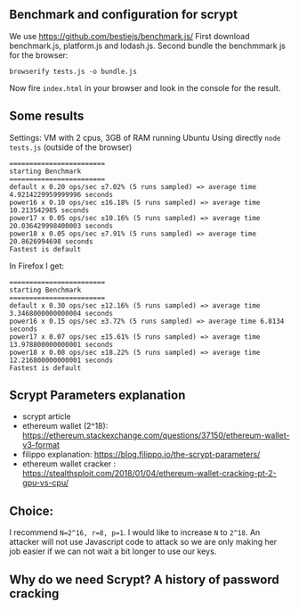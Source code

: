 Benchmark and configuration for scrypt
-------------------------------------
We use https://github.com/bestiejs/benchmark.js/
First download benchmark.js, platform.js and lodash.js.
Second bundle the benchmmark js for the browser:

```
browserify tests.js -o bundle.js
```

Now fire ```index.html``` in your browser and look in the console for the result.

## Some results
Settings: VM with 2 cpus, 3GB of RAM running Ubuntu
Using directly ```node tests.js``` (outside of the browser)
```
========================
starting Benchmark
========================
default x 0.20 ops/sec ±7.02% (5 runs sampled) => average time 4.9214229959999996 seconds
power16 x 0.10 ops/sec ±16.18% (5 runs sampled) => average time 10.213542985 seconds
power17 x 0.05 ops/sec ±10.16% (5 runs sampled) => average time 20.036429998400003 seconds
power18 x 0.05 ops/sec ±7.91% (5 runs sampled) => average time 20.8626994698 seconds
Fastest is default

```
In Firefox I get:
```
========================
starting Benchmark
========================
default x 0.30 ops/sec ±12.16% (5 runs sampled) => average time 3.3468000000000004 seconds
power16 x 0.15 ops/sec ±3.72% (5 runs sampled) => average time 6.8134 seconds
power17 x 0.07 ops/sec ±15.61% (5 runs sampled) => average time 13.978800000000001 seconds
power18 x 0.08 ops/sec ±18.22% (5 runs sampled) => average time 12.216800000000001 seconds
Fastest is default
```

## Scrypt Parameters explanation
* scrypt article
* ethereum wallet (2^18): https://ethereum.stackexchange.com/questions/37150/ethereum-wallet-v3-format
* filippo explanation: https://blog.filippo.io/the-scrypt-parameters/
* ethereum wallet cracker : https://stealthsploit.com/2018/01/04/ethereum-wallet-cracking-pt-2-gpu-vs-cpu/

## Choice:
I recommend ```N=2^16, r=8, p=1```. I would like to increase ```N``` to ```2^18```. An attacker will not use Javascript code to attack so we are only making her job easier if we can not wait a bit longer to use our keys.
## Why do we need Scrypt?  A history of password cracking

